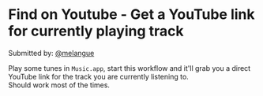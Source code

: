 # Find on Youtube - Get a YouTube link for currently playing track
    
Submitted by: [@melangue](https://github.com/melangue)

Play some tunes in `Music.app`, start this workflow and it'll grab you a direct YouTube link for the track you are currently listening to.  
Should work most of the times.